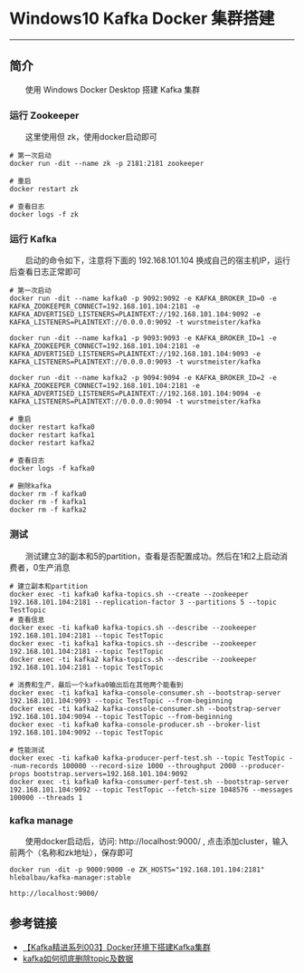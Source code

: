 # Windows10 Kafka Docker 集群搭建
***
## 简介
&ensp;&ensp;&ensp;&ensp;使用 Windows Docker Desktop 搭建 Kafka 集群

### 运行 Zookeeper
&ensp;&ensp;&ensp;&ensp;这里使用但 zk，使用docker启动即可

```shell script
# 第一次启动
docker run -dit --name zk -p 2181:2181 zookeeper

# 重启
docker restart zk

# 查看日志
docker logs -f zk
```

### 运行 Kafka
&ensp;&ensp;&ensp;&ensp;启动的命令如下，注意将下面的 192.168.101.104 换成自己的宿主机IP，运行后查看日志正常即可

```shell script
# 第一次启动
docker run -dit --name kafka0 -p 9092:9092 -e KAFKA_BROKER_ID=0 -e KAFKA_ZOOKEEPER_CONNECT=192.168.101.104:2181 -e KAFKA_ADVERTISED_LISTENERS=PLAINTEXT://192.168.101.104:9092 -e KAFKA_LISTENERS=PLAINTEXT://0.0.0.0:9092 -t wurstmeister/kafka

docker run -dit --name kafka1 -p 9093:9093 -e KAFKA_BROKER_ID=1 -e KAFKA_ZOOKEEPER_CONNECT=192.168.101.104:2181 -e KAFKA_ADVERTISED_LISTENERS=PLAINTEXT://192.168.101.104:9093 -e KAFKA_LISTENERS=PLAINTEXT://0.0.0.0:9093 -t wurstmeister/kafka

docker run -dit --name kafka2 -p 9094:9094 -e KAFKA_BROKER_ID=2 -e KAFKA_ZOOKEEPER_CONNECT=192.168.101.104:2181 -e KAFKA_ADVERTISED_LISTENERS=PLAINTEXT://192.168.101.104:9094 -e KAFKA_LISTENERS=PLAINTEXT://0.0.0.0:9094 -t wurstmeister/kafka

# 重启
docker restart kafka0
docker restart kafka1
docker restart kafka2

# 查看日志
docker logs -f kafka0

# 删除kafka
docker rm -f kafka0
docker rm -f kafka1
docker rm -f kafka2
```

### 测试
&ensp;&ensp;&ensp;&ensp;测试建立3的副本和5的partition，查看是否配置成功。然后在1和2上启动消费者，0生产消息

```shell script
# 建立副本和partition
docker exec -ti kafka0 kafka-topics.sh --create --zookeeper 192.168.101.104:2181 --replication-factor 3 --partitions 5 --topic TestTopic
# 查看信息
docker exec -ti kafka0 kafka-topics.sh --describe --zookeeper 192.168.101.104:2181 --topic TestTopic
docker exec -ti kafka1 kafka-topics.sh --describe --zookeeper 192.168.101.104:2181 --topic TestTopic
docker exec -ti kafka2 kafka-topics.sh --describe --zookeeper 192.168.101.104:2181 --topic TestTopic

# 消费和生产，最后一个kafka0输出后在其他两个能看到
docker exec -ti kafka1 kafka-console-consumer.sh --bootstrap-server 192.168.101.104:9093 --topic TestTopic --from-beginning
docker exec -ti kafka2 kafka-console-consumer.sh --bootstrap-server 192.168.101.104:9094 --topic TestTopic --from-beginning
docker exec -ti kafka0 kafka-console-producer.sh --broker-list 192.168.101.104:9092 --topic TestTopic

# 性能测试
docker exec -ti kafka0 kafka-producer-perf-test.sh --topic TestTopic --num-records 100000 --record-size 1000 --throughput 2000 --producer-props bootstrap.servers=192.168.101.104:9092
docker exec -ti kafka0 kafka-consumer-perf-test.sh --bootstrap-server 192.168.101.104:9092 --topic TestTopic --fetch-size 1048576 --messages 100000 --threads 1
```

### kafka manage
&ensp;&ensp;&ensp;&ensp;使用docker启动后，访问: http://localhost:9000/ , 点击添加cluster，输入前两个（名称和zk地址），保存即可

```shell script
docker run -dit -p 9000:9000 -e ZK_HOSTS="192.168.101.104:2181" hlebalbau/kafka-manager:stable

http://localhost:9000/
```

## 参考链接
- [【Kafka精进系列003】Docker环境下搭建Kafka集群](https://blog.csdn.net/noaman_wgs/article/details/103757791)
- [kafka如何彻底删除topic及数据](https://blog.csdn.net/belalds/article/details/80575751)
